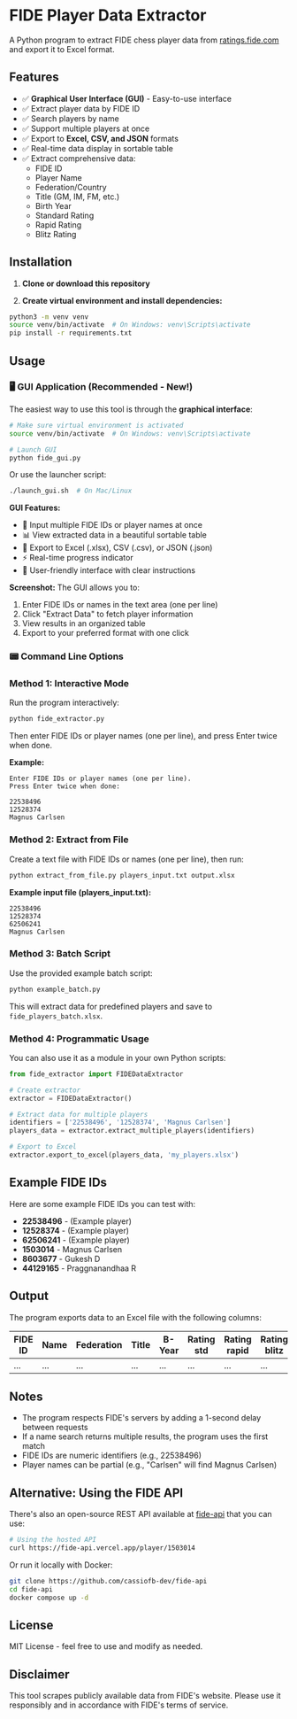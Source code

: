# FIDE Player Data Extractor

A Python program to extract FIDE chess player data from [ratings.fide.com](https://ratings.fide.com/) and export it to Excel format.

## Features

- ✅ **Graphical User Interface (GUI)** - Easy-to-use interface
- ✅ Extract player data by FIDE ID
- ✅ Search players by name
- ✅ Support multiple players at once
- ✅ Export to **Excel, CSV, and JSON** formats
- ✅ Real-time data display in sortable table
- ✅ Extract comprehensive data:
  - FIDE ID
  - Player Name
  - Federation/Country
  - Title (GM, IM, FM, etc.)
  - Birth Year
  - Standard Rating
  - Rapid Rating
  - Blitz Rating

## Installation

1. **Clone or download this repository**

2. **Create virtual environment and install dependencies:**
```bash
python3 -m venv venv
source venv/bin/activate  # On Windows: venv\Scripts\activate
pip install -r requirements.txt
```

## Usage

### 🖥️ GUI Application (Recommended - New!)

The easiest way to use this tool is through the **graphical interface**:

```bash
# Make sure virtual environment is activated
source venv/bin/activate  # On Windows: venv\Scripts\activate

# Launch GUI
python fide_gui.py
```

Or use the launcher script:
```bash
./launch_gui.sh  # On Mac/Linux
```

**GUI Features:**
- 📝 Input multiple FIDE IDs or player names at once
- 📊 View extracted data in a beautiful sortable table
- 💾 Export to Excel (.xlsx), CSV (.csv), or JSON (.json)
- ⚡ Real-time progress indicator
- 🎯 User-friendly interface with clear instructions

**Screenshot:**
The GUI allows you to:
1. Enter FIDE IDs or names in the text area (one per line)
2. Click "Extract Data" to fetch player information
3. View results in an organized table
4. Export to your preferred format with one click

### 📟 Command Line Options

### Method 1: Interactive Mode

Run the program interactively:

```bash
python fide_extractor.py
```

Then enter FIDE IDs or player names (one per line), and press Enter twice when done.

**Example:**
```
Enter FIDE IDs or player names (one per line).
Press Enter twice when done:

22538496
12528374
Magnus Carlsen

```

### Method 2: Extract from File

Create a text file with FIDE IDs or names (one per line), then run:

```bash
python extract_from_file.py players_input.txt output.xlsx
```

**Example input file (players_input.txt):**
```
22538496
12528374
62506241
Magnus Carlsen
```

### Method 3: Batch Script

Use the provided example batch script:

```bash
python example_batch.py
```

This will extract data for predefined players and save to `fide_players_batch.xlsx`.

### Method 4: Programmatic Usage

You can also use it as a module in your own Python scripts:

```python
from fide_extractor import FIDEDataExtractor

# Create extractor
extractor = FIDEDataExtractor()

# Extract data for multiple players
identifiers = ['22538496', '12528374', 'Magnus Carlsen']
players_data = extractor.extract_multiple_players(identifiers)

# Export to Excel
extractor.export_to_excel(players_data, 'my_players.xlsx')
```

## Example FIDE IDs

Here are some example FIDE IDs you can test with:

- **22538496** - (Example player)
- **12528374** - (Example player)
- **62506241** - (Example player)
- **1503014** - Magnus Carlsen
- **8603677** - Gukesh D
- **44129165** - Praggnanandhaa R

## Output

The program exports data to an Excel file with the following columns:

| FIDE ID | Name | Federation | Title | B-Year | Rating std | Rating rapid | Rating blitz |
|---------|------|------------|-------|--------|------------|--------------|--------------|
| ... | ... | ... | ... | ... | ... | ... | ... |

## Notes

- The program respects FIDE's servers by adding a 1-second delay between requests
- If a name search returns multiple results, the program uses the first match
- FIDE IDs are numeric identifiers (e.g., 22538496)
- Player names can be partial (e.g., "Carlsen" will find Magnus Carlsen)

## Alternative: Using the FIDE API

There's also an open-source REST API available at [fide-api](https://github.com/cassiofb-dev/fide-api) that you can use:

```bash
# Using the hosted API
curl https://fide-api.vercel.app/player/1503014
```

Or run it locally with Docker:

```bash
git clone https://github.com/cassiofb-dev/fide-api
cd fide-api
docker compose up -d
```

## License

MIT License - feel free to use and modify as needed.

## Disclaimer

This tool scrapes publicly available data from FIDE's website. Please use it responsibly and in accordance with FIDE's terms of service.
